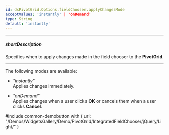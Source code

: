 ```yaml
---
id: dxPivotGrid.Options.fieldChooser.applyChangesMode
acceptValues: 'instantly' | 'onDemand'
type: String
default: 'instantly'
---
```

---
##### shortDescription
Specifies when to apply changes made in the field chooser to the **PivotGrid**.

---
The following modes are available: 

- *"instantly"*     
Applies changes immediately.

- *"onDemand"*      
Applies changes when a user clicks **OK** or cancels them when a user clicks **Cancel**. 

#include common-demobutton with {
    url: "/Demos/WidgetsGallery/Demo/PivotGrid/IntegratedFieldChooser/jQuery/Light/"
}